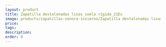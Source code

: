```yaml
---
layout: product
title: Zapatilla destalonadas lisas suela rígida_21Eu
image: products/zapatillas-senora-invierno/Zapatilla destalonadas lisas suela rígida_21Eu.jpeg
price: 
tags: 
description: 
order: 0
---
```

